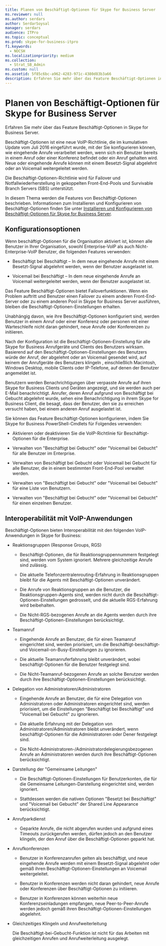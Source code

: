 ```yaml
---
title: Planen von Beschäftigt-Optionen für Skype for Business Server
ms.reviewer: null
ms.author: serdars
author: SerdarSoysal
manager: serdars
audience: ITPro
ms.topic: conceptual
ms.prod: skype-for-business-itpro
f1.keywords:
  - NOCSH
ms.localizationpriority: medium
ms.collection:
  - Strat_SB_Admin
ms.custom: null
ms.assetid: 5f85c6bc-a962-4283-971c-4380d83b3a66
description: Erfahren Sie mehr über das Feature Beschäftigt-Optionen in Skype for Business Server.
---
```


# <a name="plan-for-busy-options-for-skype-for-business-server"></a>Planen von Beschäftigt-Optionen für Skype for Business Server
 
Erfahren Sie mehr über das Feature Beschäftigt-Optionen in Skype for Business Server.
  
Beschäftigt-Optionen ist eine neue VoIP-Richtlinie, die im kumulativen Update vom Juli 2016 eingeführt wurde, mit der Sie konfigurieren können, wie eingehende Anrufe verarbeitet werden, wenn sich ein Benutzer bereits in einem Anruf oder einer Konferenz befindet oder ein Anruf gehalten wird. Neue oder eingehende Anrufe können mit einem Besetzt-Signal abgelehnt oder an Voicemail weitergeleitet werden. 
  
Die Beschäftigt-Optionen-Richtlinie wird für Failover und Notfallwiederherstellung in gekoppelten Front-End-Pools und Survivable Branch Servers (SBS) unterstützt.
  
In diesem Thema werden die Features von Beschäftigt-Optionen beschrieben. Informationen zum Installieren und Konfigurieren von Beschäftigt-Optionen finden Sie unter [Installieren und Konfigurieren von Beschäftigt-Optionen für Skype for Business Server](../../deploy/deploy-enterprise-voice/install-and-configure-busy-options.md).
  
## <a name="configuration-options"></a>Konfigurationsoptionen

Wenn beschäftigt-Optionen für die Organisation aktiviert ist, können alle Benutzer in Ihrer Organisation, sowohl Enterprise-VoIP als auch Nicht-Enterprise-VoIP Benutzer, die folgenden Features verwenden:
  
- Beschäftigt bei Beschäftigt – In dem neue eingehende Anrufe mit einem Besetzt-Signal abgelehnt werden, wenn der Benutzer ausgelastet ist.
    
- Voicemail bei Beschäftigt – In dem neue eingehende Anrufe an Voicemail weitergeleitet werden, wenn der Benutzer ausgelastet ist.
    
Das Feature Beschäftigt-Optionen bietet Failoverfunktionen. Wenn ein Problem auftritt und Benutzer einen Failover zu einem anderen Front-End-Server oder zu einem anderen Pool in Skype for Business Server ausführen, bleiben die Beschäftigt-Optionen-Einstellungen erhalten.
  
Unabhängig davon, wie ihre Beschäftigt-Optionen konfiguriert sind, werden Benutzer in einem Anruf oder einer Konferenz oder personen mit einer Warteschleife nicht daran gehindert, neue Anrufe oder Konferenzen zu initiieren. 
  
Nach der Konfiguration ist die Beschäftigt-Optionen-Einstellung für alle Skype for Business Anrufgeräte und Clients des Benutzers wirksam. Basierend auf den Beschäftigt-Optionen-Einstellungen des Benutzers würde der Anruf, der abgelehnt oder an Voicemail gesendet wird, auf keinem der Anrufgeräte des Benutzers klingeln , einschließlich Macintosh, Windows Desktop, mobile Clients oder IP-Telefone, auf denen der Benutzer angemeldet ist. 
  
Benutzern werden Benachrichtigungen über verpasste Anrufe auf ihren Skype for Business Clients und Geräten angezeigt, und sie werden auch per E-Mail benachrichtigt. Anrufer, deren Anruf aufgrund von Beschäftigt bei Gebucht abgelehnt wurde, sehen eine Benachrichtigung in ihrem Skype for Business Client, die besagt, dass der Benutzer, den sie zu erreichen versucht haben, bei einem anderen Anruf ausgelastet ist.
  
Sie können das Feature Beschäftigt-Optionen konfigurieren, indem Sie Skype for Business PowerShell-Cmdlets für Folgendes verwenden:
  
- Aktivieren oder deaktivieren Sie die VoIP-Richtlinie für Beschäftigt-Optionen für die Enterprise.
    
- Verwalten von "Beschäftigt bei Gebucht" oder "Voicemail bei Gebucht" für alle Benutzer im Enterprise.
    
- Verwalten von Beschäftigt bei Gebucht oder Voicemail bei Gebucht für alle Benutzer, die in einem bestimmten Front-End-Pool verwaltet werden.
    
- Verwalten von "Beschäftigt bei Gebucht" oder "Voicemail bei Gebucht" für eine Liste von Benutzern.
    
- Verwalten von "Beschäftigt bei Gebucht" oder "Voicemail bei Gebucht" für einen einzelnen Benutzer.
    
## <a name="interoperability-with-voice-applications"></a>Interoperabilität mit VoIP-Anwendungen

Beschäftigt-Optionen bieten Interoperabilität mit den folgenden VoIP-Anwendungen in Skype for Business:
  
- Reaktionsgruppen (Response Groups, RGS)
    
  - Beschäftigt-Optionen, die für Reaktionsgruppennummern festgelegt sind, werden vom System ignoriert. Mehrere gleichzeitige Anrufe sind zulässig. 
    
  - Die aktuelle Telefonzentralenrouting-Erfahrung in Reaktionsgruppen bleibt für die Agents mit Beschäftigt-Optionen unverändert.
    
  - Die Anrufe von Reaktionsgruppen an die Benutzer, die Reaktionsgruppen-Agents sind, werden nicht durch die Beschäftigt-Optionen-Einstellungen gedrosselt, und die aktuelle RGS-Erfahrung wird beibehalten.
    
  - Die Nicht-RGS-bezogenen Anrufe an die Agents werden durch ihre Beschäftigt-Optionen-Einstellungen berücksichtigt.
    
- Teamanruf
    
  - Eingehende Anrufe an Benutzer, die für einen Teamanruf eingerichtet sind, werden priorisiert, um die Beschäftigt-beschäftigt- und Voicemail-on-Busy-Einstellungen zu ignorieren.
    
  - Die aktuelle Teamanruferfahrung bleibt unverändert, wobei beschäftigt-Optionen für die Benutzer festgelegt sind.
    
  - Die Nicht-Teamanruf-bezogenen Anrufe an solche Benutzer werden durch ihre Beschäftigt-Optionen-Einstellungen berücksichtigt.
    
- Delegation von Administratoren/Administratoren 
    
  - Eingehende Anrufe an Benutzer, die für eine Delegation von Administratoren oder Administratoren eingerichtet sind, werden priorisiert, um die Einstellungen "Beschäftigt bei Beschäftigt" und "Voicemail bei Gebucht" zu ignorieren.
    
  - Die aktuelle Erfahrung mit der Delegation von Administratoren/Administratoren bleibt unverändert, wenn beschäftigt-Optionen für die Administratoren oder Dener festgelegt sind.
    
  - Die Nicht-Administratoren-/Administratordelegierungsbezogenen Anrufe an Administratoren werden durch ihre Beschäftigt-Optionen berücksichtigt.
    
- Darstellung der "Gemeinsame Leitungen" 
    
  - Die Beschäftigt-Optionen-Einstellungen für Benutzerkonten, die für die Gemeinsame Leitungen-Darstellung eingerichtet sind, werden ignoriert. 
    
  - Stattdessen werden die nativen Optionen "Besetzt bei Beschäftigt" und "Voicemail bei Gebucht" der Shared Line Appearance berücksichtigt.
    
- Anrufparkdienst 
    
  - Geparkte Anrufe, die nicht abgerufen wurden und aufgrund eines Timeouts zurückgerufen werden, dürfen jedoch an den Benutzer klingeln, der den Anruf über die Beschäftigt-Optionen geparkt hat. 
    
- Anrufkonferenzen
    
  - Benutzer in Konferenzanrufen gelten als beschäftigt, und neue eingehende Anrufe werden mit einem Besetzt-Signal abgelehnt oder gemäß ihren Beschäftigt-Optionen-Einstellungen an Voicemail weitergeleitet.
    
  - Benutzer in Konferenzen werden nicht daran gehindert, neue Anrufe oder Konferenzen über Beschäftigt-Optionen zu initiieren.
    
  - Benutzer in Konferenzen können weiterhin neue Konferenzseinladungen empfangen, neue Peer-to-Peer-Anrufe werden jedoch gemäß ihren Beschäftigt-Optionen-Einstellungen abgelehnt.
    
- Gleichzeitiges Klingeln und Anrufweiterleitung
    
    Die Beschäftigt-bei-Gebucht-Funktion ist nicht für das Arbeiten mit gleichzeitigen Anrufen und Anrufweiterleitung ausgelegt.
    

